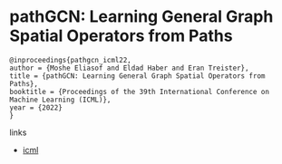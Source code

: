 # pathGCN: Learning General Graph Spatial Operators from Paths

```
@inproceedings{pathgcn_icml22,
author = {Moshe Eliasof and Eldad Haber and Eran Treister},
title = {pathGCN: Learning General Graph Spatial Operators from Paths},
booktitle = {Proceedings of the 39th International Conference on Machine Learning (ICML)},
year = {2022}
}
```

links
- [icml](https://icml.cc/Conferences/2022/Schedule?showEvent=17146)
